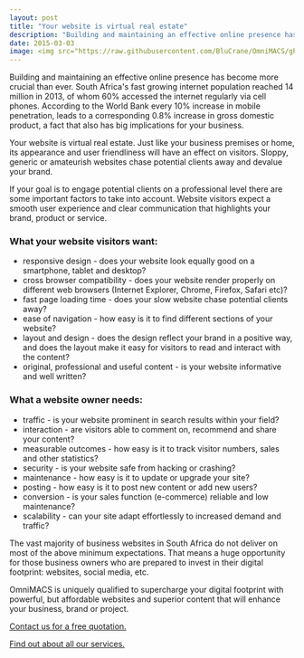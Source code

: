 ```yaml
---
layout: post
title: "Your website is virtual real estate"
description: "Building and maintaining an effective online presence has become more crucial than ever before; sloppy, generic or amateurish websites will chase potential clients away and devalue your brand."
date: 2015-03-03
image: <img src="https://raw.githubusercontent.com/BluCrane/OmniMACS/gh-pages/images/websites.jpg">
---
```

<p>Building and maintaining an effective online presence has become more crucial than ever. 
South Africa's fast growing internet population reached 14 million in 2013, of whom 60% accessed the internet regularly via cell phones. 
According to the World Bank every 10% increase in mobile penetration, leads to a corresponding 0.8% increase in gross domestic product, a fact that also has big implications for your business.</p>

<p>Your website is virtual real estate. Just like your business premises or home, its appearance and user friendliness will have an effect on visitors. 
Sloppy, generic or amateurish websites chase potential clients away and devalue your brand.</p>

<p>If your goal is to engage potential clients on a professional level there are some important factors to take into account.
Website visitors expect a smooth user experience and clear communication that highlights your brand, product or service.</p>

<h3>What your website visitors want:</h3>
<ul>
<li><span class="cat">responsive design</span> - does your website look equally good on a smartphone, tablet and desktop?</li>
<li><span class="cat">cross browser compatibility</span> - does your website render properly on different web browsers (Internet Explorer, Chrome, Firefox, Safari etc)?</li>
<li><span class="cat">fast page loading time</span> - does your slow website chase potential clients away?</li>
<li><span class="cat">ease of navigation</span> - how easy is it to find different sections of your website?</li>
<li><span class="cat">layout and design</span> - does the design reflect your brand in a positive way, and does the layout make it easy for visitors to read and interact with the content?</li>
<li><span class="cat">original, professional and useful content</span> - is your website informative and well written?</li>
</ul>

<h3>What a website owner needs:</h3>
<ul>
<li><span class="cat">traffic</span> - is your website prominent in search results within your field?</li>
<li><span class="cat">interaction</span> - are visitors able to comment on, recommend and share your content?</li>
<li><span class="cat">measurable outcomes</span> - how easy is it to track visitor numbers, sales and other statistics?</li>
<li><span class="cat">security</span> - is your website safe from hacking or crashing?</li>
<li><span class="cat">maintenance</span> - how easy is it to update or upgrade your site?</li>
<li><span class="cat">posting</span> - how easy is it to post new content or add new users?</li>
<li><span class="cat">conversion</span> - is your sales function (e-commerce) reliable and low maintenance?</li>
<li><span class="cat">scalability</span> - can your site adapt effortlessly to increased demand and traffic?</li>
</ul>

<p>The vast majority of business websites in South Africa do not deliver on most of the above minimum expectations. That means a huge opportunity for those business owners who are prepared to invest in their digital footprint: websites, social media, etc.</p>
<p>OmniMACS is uniquely qualified to supercharge your digital footprint with powerful, but affordable websites and superior content that will enhance your business, brand or project.</p>

<p><a href="http://omnimacs.co.za#contact">Contact us for a free quotation.</a></p>
<p><a href="http://omnimacs.co.za#market">Find out about all our services.</a></p>
